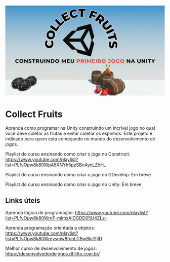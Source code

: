 ![Collectfruits](https://github.com/dfilitto/UnityCollectFruits/blob/main/COLLECT%20FRUITS.jpg)
# Collect Fruits

Aprenda como programar na Unity construindo um incrível jogo no qual você deve coletar as frutas e evitar coletar os espinhos. Este projeto é indicado para quem esta começando no mundo do desenvolvimento de jogos.

Playlist do curso ensinando como criar o jogo no Construct: https://www.youtube.com/playlist?list=PLfvOpw8k80WpA5XNYh5pzSBe4yoLZlrH_

Playlist do curso ensinando como criar o jogo no GDevelop: Em breve

Playlist do curso ensinando como criar o jogo no Unity: Em breve

## Links úteis

Aprenda lógica de programação: https://www.youtube.com/playlist?list=PLfvOpw8k80WrnF-mlmxAiDGDD05U4ZLz-

Aprenda programação orientada a objetos: https://www.youtube.com/playlist?list=PLfvOpw8k80Wreysmw8fonLCBw8kiiYjIU

Melhor curso de desenvolvimento de jogos: https://desenvolvedordejogos.dfilitto.com.br/
